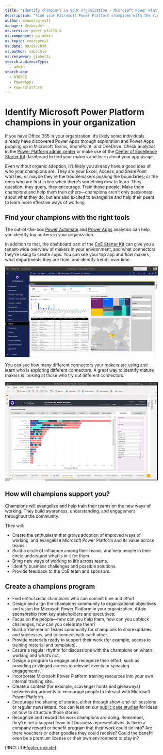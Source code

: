 ```yaml
---
title: "Identify champions in your organization - Microsoft Power Platform | MicrosoftDocs"
description: "Find your Microsoft Power Platform champions with the right tools, and learn how they can support you."
author: manuelap-msft
manager: devkeydet
ms.service: power-platform
ms.component: pa-admin
ms.topic: conceptual
ms.date: 09/09/2020
ms.author: mapichle
ms.reviewer: jimholtz
search.audienceType: 
  - admin
search.app: 
  - D365CE
  - PowerApps
  - Powerplatform
---
```

# Identify Microsoft Power Platform champions in your organization

If you have Office 365 in your organization, it’s likely some individuals already have discovered Power Apps through exploration and Power Apps popping up in Microsoft Teams, SharePoint, and OneDrive. Check analytics in the [Power Platform admin center](https://aka.ms/ppac) or make use of the [Center of Excellence Starter Kit](https://aka.ms/coestarterkit) dashboard to find your makers and learn about your app usage.

Even without organic adoption, it’s likely you already have a good idea of who your champions are. They are your Excel, Access, and SharePoint whizzes; or maybe they’re the troublemakers pushing the boundaries; or the ones who are first in line when there’s something new to learn. They question, they query, they encourage. Train those people. Make them champions and help them train others—champions aren't only passionate about what they do, but are also excited to evangelize and help their peers to learn more effective ways of working.

## Find your champions with the right tools

The out-of-the-box [Power Automate](https://docs.microsoft.com/power-platform/admin/analytics-flow) and [Power Apps](https://docs.microsoft.com/power-platform/admin/analytics-powerapps) analytics can help you identify top makers in your organization.

In addition to that, the dashboard part of the [CoE Starter Kit](https://aka.ms/coestarterkit) can give you a tenant-wide overview of makers in your environment, and what connectors they're using to create apps. You can see your top app and flow makers, what departments they are from, and identify trends over time.

![CoE Starter Kit maker dashboard](../coe/media/pb-10.png "CoE Starter Kit Maker Dashboard")

You can see how many different connectors your makers are using and learn who is exploring different connectors. A great way to identify mature makers is looking at those who try out different connectors.

![CoE Starter Kit app maker insights](media/coe-pb1.png "CoE Starter Kit app maker insights")

## How will champions support you?

Champions will evangelize and help train their teams on the new ways of working. They build awareness, understanding, and engagement throughout the community.

They will:

- Create the enthusiasm that grows adoption of improved ways of working, and evangelize Microsoft Power Platform and its value across teams.
- Build a circle of influence among their teams, and help people in their circle understand what is in it for them.
- Bring new ways of working to life across teams.
- Identify business challenges and possible solutions.
- Provide feedback to the CoE team and sponsors.

## Create a champions program

- Find enthusiastic champions who can commit time and effort.
- Design and align the champions community to organizational objectives and vision for Microsoft Power Platform in your organization. Attain sponsorship from key stakeholders and executives.
- Focus on the people—how can you help them, how can you unblock challenges, how can you celebrate them?
- Build a Yammer or Teams community for champions to share updates and successes, and to connect with each other.
- Provide materials ready to support their work (for example, access to training material and templates).
- Ensure a regular rhythm for discussions with the champions on what’s working and what’s not.
- Design a program to engage and recognize their effort, such as providing privileged access to relevant events or speaking engagements.
- Incorporate Microsoft Power Platform training resources into your own internal training site.
- Create a contest (for example, scavenger hunts and giveaways) between departments to encourage people to interact with Microsoft Power Platform.
- Encourage the sharing of stories, either through show-and-tell sessions or regular newsletters. You can lean on our [public case studies](https://powerapps.microsoft.com/blog/category/case-studies/) for ideas on how to structure those stories.
- Recognize and reward the work champions are doing. Remember, they're not a support team but business representatives. Is there a company reward or benefit program that their work could tie into? Are there vouchers or other goodies they could receive? Could the benefit even be a premium license or their own environment to play in?


[!INCLUDE[footer-include](../../includes/footer-banner.md)]